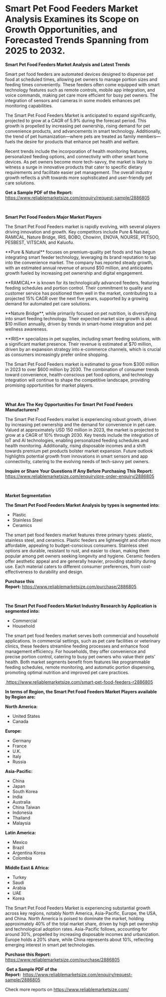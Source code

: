 <p><h1>Smart Pet Food Feeders Market Analysis Examines its Scope on Growth Opportunities, and Forecasted Trends Spanning from 2025 to 2032.</h1></p><p><strong>Smart Pet Food Feeders Market Analysis and Latest Trends</strong></p>
<p><p>Smart pet food feeders are automated devices designed to dispense pet food at scheduled times, allowing pet owners to manage portion sizes and feeding times conveniently. These feeders often come equipped with smart technology features such as remote controls, mobile app integration, and voice commands, making pet care more efficient for busy pet owners. The integration of sensors and cameras in some models enhances pet monitoring capabilities.</p><p>The Smart Pet Food Feeders Market is anticipated to expand significantly, projected to grow at a CAGR of 5.9% during the forecast period. This growth is propelled by increasing pet ownership, rising demand for pet convenience products, and advancements in smart technology. Additionally, the trend of pet humanization—where pets are treated as family members—fuels the desire for products that enhance pet health and welfare.</p><p>Recent trends include the incorporation of health monitoring features, personalized feeding options, and connectivity with other smart home devices. As pet owners become more tech-savvy, the market is likely to witness a surge in innovative products that cater to specific dietary requirements and facilitate easier pet management. The overall industry growth reflects a shift towards more sophisticated and user-friendly pet care solutions.</p></p>
<p><strong>Get a Sample PDF of the Report:&nbsp;</strong> <a href="https://www.reliablemarketsize.com/enquiry/request-sample/2886805?utm_campaign=3104&utm_medium=2&utm_source=Github&utm_content=ia&utm_term=13032025&utm_id=smart-pet-food-feeders">https://www.reliablemarketsize.com/enquiry/request-sample/2886805</a></p>
<p>&nbsp;</p>
<p><strong>Smart Pet Food Feeders Major Market Players</strong></p>
<p><p>The Smart Pet Food Feeders market is rapidly evolving, with several players driving innovation and growth. Key competitors include Pure & Natural, RAMICAL, Nature Bridge, IRIS, BOBO, Chowinn, ENOVA, NOURSE, PETSOO, PESBEST, VITSCAN, and Kaluofu. </p><p>**Pure & Natural** focuses on premium-quality pet foods and has begun integrating smart feeder technology, leveraging its brand reputation to tap into the convenience market. The company has reported steady growth, with an estimated annual revenue of around $50 million, and anticipates growth fueled by increasing pet ownership and digital engagement.</p><p>**RAMICAL** is known for its technologically advanced feeders, featuring feeding schedules and portion control. Their commitment to quality and customer service has positioned them well in the market, contributing to a projected 15% CAGR over the next five years, supported by a growing demand for automated pet care solutions.</p><p>**Nature Bridge**, while primarily focused on pet nutrition, is diversifying into smart feeding technology. Their expected market size growth is about $10 million annually, driven by trends in smart-home integration and pet wellness awareness.</p><p>**IRIS** specializes in pet supplies, including smart feeding solutions, with a significant market presence. Their revenue is estimated at $70 million, driven by an expansion strategy into e-commerce channels, which is crucial as consumers increasingly prefer online shopping.</p><p>The Smart Pet Food Feeders market is estimated to grow from $300 million in 2023 to over $600 million by 2030. The combination of consumer trends toward convenience, health-conscious pet food options, and technology integration will continue to shape the competitive landscape, providing promising opportunities for market players.</p></p>
<p>&nbsp;</p>
<p><strong>What Are The Key Opportunities For Smart Pet Food Feeders Manufacturers?</strong></p>
<p><p>The Smart Pet Food Feeders market is experiencing robust growth, driven by increasing pet ownership and the demand for convenience in pet care. Valued at approximately USD 150 million in 2023, the market is projected to grow at a CAGR of 10% through 2030. Key trends include the integration of IoT and AI technologies, enabling personalized feeding schedules and health monitoring. Additionally, rising disposable incomes and a shift towards premium pet products bolster market expansion. Future outlook highlights potential growth from innovations in smart sensors and app connectivity, catering to the evolving needs of tech-savvy pet owners.</p></p>
<p><strong>Inquire or Share Your Questions If Any Before Purchasing This Report:</strong> <a href="https://www.reliablemarketsize.com/enquiry/pre-order-enquiry/2886805?utm_campaign=3104&utm_medium=2&utm_source=Github&utm_content=ia&utm_term=13032025&utm_id=smart-pet-food-feeders">https://www.reliablemarketsize.com/enquiry/pre-order-enquiry/2886805</a></p>
<p>&nbsp;</p>
<p><strong>Market Segmentation</strong></p>
<p><strong>The Smart Pet Food Feeders Market Analysis by types is segmented into:</strong></p>
<p><ul><li>Plastic</li><li>Stainless Steel</li><li>Ceramics</li></ul></p>
<p><p>The smart pet food feeders market features three primary types: plastic, stainless steel, and ceramics. Plastic feeders are lightweight and often more affordable, appealing to budget-conscious consumers. Stainless steel options are durable, resistant to rust, and easier to clean, making them popular among pet owners seeking longevity and hygiene. Ceramic feeders offer aesthetic appeal and are generally heavier, providing stability during use. Each material caters to different consumer preferences, from cost-effectiveness to durability and design.</p></p>
<p><strong>Purchase this Report:&nbsp;</strong><a href="https://www.reliablemarketsize.com/purchase/2886805?utm_campaign=3104&utm_medium=2&utm_source=Github&utm_content=ia&utm_term=13032025&utm_id=smart-pet-food-feeders">https://www.reliablemarketsize.com/purchase/2886805</a></p>
<p>&nbsp;</p>
<p><strong>The Smart Pet Food Feeders Market Industry Research by Application is segmented into:</strong></p>
<p><ul><li>Commercial</li><li>Household</li></ul></p>
<p><p>The smart pet food feeders market serves both commercial and household applications. In commercial settings, such as pet care facilities or veterinary clinics, these feeders streamline feeding processes and enhance food management efficiency. For households, they offer convenience and precise portion control, catering to busy pet owners who value their pets’ health. Both market segments benefit from features like programmable feeding schedules, remote monitoring, and automatic portion dispensing, promoting optimal nutrition and improved pet care practices.</p></p>
<p><a href="https://www.reliablemarketsize.com/smart-pet-food-feeders-r2886805?utm_campaign=3104&utm_medium=2&utm_source=Github&utm_content=ia&utm_term=13032025&utm_id=smart-pet-food-feeders">&nbsp;https://www.reliablemarketsize.com/smart-pet-food-feeders-r2886805</a></p>
<p><strong>In terms of Region, the Smart Pet Food Feeders Market Players available by Region are:</strong></p>
<p>
    <p> <strong> North America: </strong>
        <ul>
            <li>United States</li>
            <li>Canada</li>
        </ul>
        </p> 
    <p> <strong> Europe: </strong>
        <ul>
            <li>Germany</li>
            <li>France</li>
            <li>U.K.</li>
            <li>Italy</li>
            <li>Russia</li>
        </ul>
        </p> 
    <p> <strong> Asia-Pacific: </strong>
        <ul>
            <li>China</li>
            <li>Japan</li>
            <li>South Korea</li>
            <li>India</li>
            <li>Australia</li>
            <li>China Taiwan</li>
            <li>Indonesia</li>
            <li>Thailand</li>
            <li>Malaysia</li>
        </ul>
        </p> 
    <p> <strong> Latin America: </strong>
        <ul>
            <li>Mexico</li>
            <li>Brazil</li>
            <li>Argentina Korea</li>
            <li>Colombia</li>
        </ul>
        </p> 
    <p> <strong> Middle East & Africa: </strong>
        <ul>
            <li>Turkey</li>
            <li>Saudi</li>
            <li>Arabia</li>
            <li>UAE</li>
            <li>Korea</li>
        </ul>
    </p>
    </p>
<p><p>The Smart Pet Food Feeders Market is experiencing substantial growth across key regions, notably North America, Asia-Pacific, Europe, the USA, and China. North America is poised to dominate the market, holding approximately 40% of the total market share, driven by high pet ownership and technological adoption rates. Asia-Pacific follows, accounting for around 30%, propelled by increasing disposable incomes and urbanization. Europe holds a 20% share, while China represents about 10%, reflecting emerging interest in smart pet technologies.</p></p>
<p><strong>Purchase this Report: </strong><a href="https://www.reliablemarketsize.com/purchase/2886805?utm_campaign=3104&utm_medium=2&utm_source=Github&utm_content=ia&utm_term=13032025&utm_id=smart-pet-food-feeders">https://www.reliablemarketsize.com/purchase/2886805</a></p>
<p>&nbsp;<strong>Get a Sample PDF of the Report:&nbsp;&nbsp;</strong><a href="https://www.reliablemarketsize.com/enquiry/request-sample/2886805?utm_campaign=3104&utm_medium=2&utm_source=Github&utm_content=ia&utm_term=13032025&utm_id=smart-pet-food-feeders">https://www.reliablemarketsize.com/enquiry/request-sample/2886805</a></p>
<p><strong></strong></p>
<p>Check more reports on <a href="https://www.reliablemarketsize.com/?utm_campaign=3104&utm_medium=2&utm_source=Github&utm_content=ia&utm_term=13032025&utm_id=smart-pet-food-feeders">https://www.reliablemarketsize.com/</a></p>